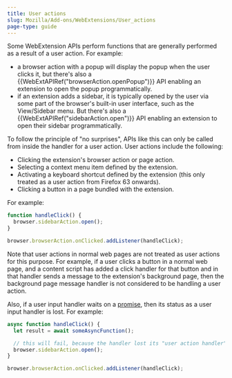 ```yaml
---
title: User actions
slug: Mozilla/Add-ons/WebExtensions/User_actions
page-type: guide
---
```




Some WebExtension APIs perform functions that are generally performed as a result of a user action. For example:

- a browser action with a popup will display the popup when the user clicks it, but there's also a {{WebExtAPIRef("browserAction.openPopup")}} API enabling an extension to open the popup programmatically.
- if an extension adds a sidebar, it is typically opened by the user via some part of the browser's built-in user interface, such as the View/Sidebar menu. But there's also a {{WebExtAPIRef("sidebarAction.open")}} API enabling an extension to open their sidebar programmatically.

To follow the principle of "no surprises", APIs like this can only be called from inside the handler for a user action. User actions include the following:

- Clicking the extension's browser action or page action.
- Selecting a context menu item defined by the extension.
- Activating a keyboard shortcut defined by the extension (this only treated as a user action from Firefox 63 onwards).
- Clicking a button in a page bundled with the extension.

For example:

```js
function handleClick() {
  browser.sidebarAction.open();
}

browser.browserAction.onClicked.addListener(handleClick);
```

Note that user actions in normal web pages are not treated as user actions for this purpose. For example, if a user clicks a button in a normal web page, and a content script has added a click handler for that button and in that handler sends a message to the extension's background page, then the background page message handler is not considered to be handling a user action.

Also, if a user input handler waits on a [promise](/Web/JavaScript/Reference/Global_Objects/Promise), then its status as a user input handler is lost. For example:

```js
async function handleClick() {
  let result = await someAsyncFunction();

  // this will fail, because the handler lost its "user action handler" status
  browser.sidebarAction.open();
}

browser.browserAction.onClicked.addListener(handleClick);
```
